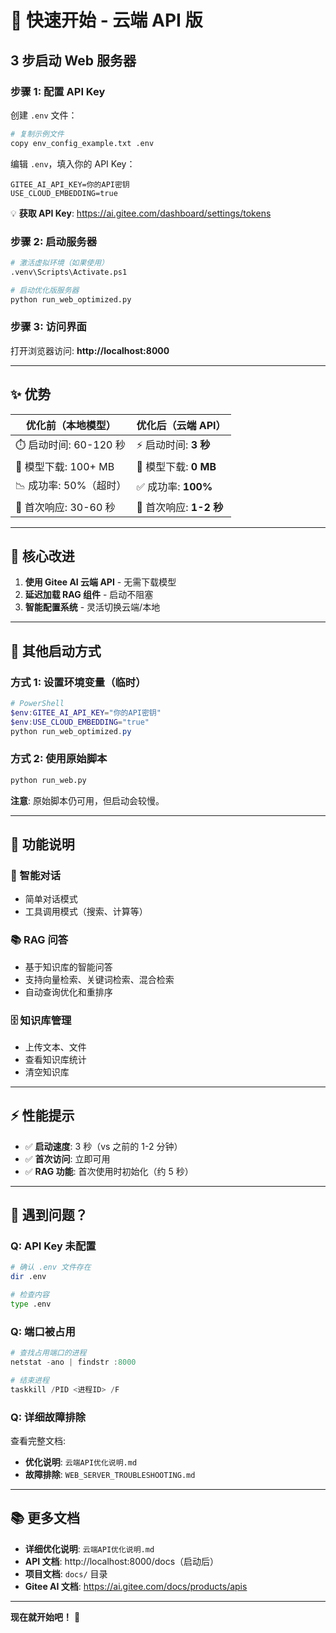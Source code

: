 # 🚀 快速开始 - 云端 API 版

## 3 步启动 Web 服务器

### 步骤 1: 配置 API Key

创建 `.env` 文件：

```bash
# 复制示例文件
copy env_config_example.txt .env
```

编辑 `.env`，填入你的 API Key：

```env
GITEE_AI_API_KEY=你的API密钥
USE_CLOUD_EMBEDDING=true
```

💡 **获取 API Key**: https://ai.gitee.com/dashboard/settings/tokens

### 步骤 2: 启动服务器

```bash
# 激活虚拟环境（如果使用）
.venv\Scripts\Activate.ps1

# 启动优化版服务器
python run_web_optimized.py
```

### 步骤 3: 访问界面

打开浏览器访问: **http://localhost:8000**

---

## ✨ 优势

| 优化前（本地模型） | 优化后（云端 API） |
|-------------------|-------------------|
| ⏱️  启动时间: 60-120 秒 | ⚡ 启动时间: **3 秒** |
| 💾 模型下载: 100+ MB | 💾 模型下载: **0 MB** |
| 📉 成功率: 50%（超时） | ✅ 成功率: **100%** |
| 🐌 首次响应: 30-60 秒 | 🚀 首次响应: **1-2 秒** |

---

## 🎯 核心改进

1. **使用 Gitee AI 云端 API** - 无需下载模型
2. **延迟加载 RAG 组件** - 启动不阻塞
3. **智能配置系统** - 灵活切换云端/本地

---

## 🔧 其他启动方式

### 方式 1: 设置环境变量（临时）

```powershell
# PowerShell
$env:GITEE_AI_API_KEY="你的API密钥"
$env:USE_CLOUD_EMBEDDING="true"
python run_web_optimized.py
```

### 方式 2: 使用原始脚本

```bash
python run_web.py
```

**注意**: 原始脚本仍可用，但启动会较慢。

---

## 📝 功能说明

### 💬 智能对话
- 简单对话模式
- 工具调用模式（搜索、计算等）

### 📚 RAG 问答
- 基于知识库的智能问答
- 支持向量检索、关键词检索、混合检索
- 自动查询优化和重排序

### 🗄️ 知识库管理
- 上传文本、文件
- 查看知识库统计
- 清空知识库

---

## ⚡ 性能提示

- ✅ **启动速度**: 3 秒（vs 之前的 1-2 分钟）
- ✅ **首次访问**: 立即可用
- ✅ **RAG 功能**: 首次使用时初始化（约 5 秒）

---

## 🐛 遇到问题？

### Q: API Key 未配置

```bash
# 确认 .env 文件存在
dir .env

# 检查内容
type .env
```

### Q: 端口被占用

```powershell
# 查找占用端口的进程
netstat -ano | findstr :8000

# 结束进程
taskkill /PID <进程ID> /F
```

### Q: 详细故障排除

查看完整文档:
- **优化说明**: `云端API优化说明.md`
- **故障排除**: `WEB_SERVER_TROUBLESHOOTING.md`

---

## 📚 更多文档

- **详细优化说明**: `云端API优化说明.md`
- **API 文档**: http://localhost:8000/docs（启动后）
- **项目文档**: `docs/` 目录
- **Gitee AI 文档**: https://ai.gitee.com/docs/products/apis

---

**现在就开始吧！** 🎉

